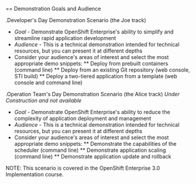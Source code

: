 == Demonstration Goals and Audience

.Developer's Day Demonstration Scenario (the Joe track)

* *Goal* - Demonstrate OpenShift Enterprise's ability to simplify and streamline rapid application development
* *Audience* - This is a technical demonstration intended for technical resources, but you can present it at different depths
* Consider your audience's areas of interest and select the most appropriate demo snippets:
** Deploy from prebuilt containers (command line)
** Deploy from an existing Git repository (web console, STI build)
** Deploy a two-tiered application from a template (web console and command line)





.Operation Team's Day Demonstration Scenario (the Alice track) *Under Construction and not available*

* *Goal* - Demonstrate OpenShift Enterprise's ability to reduce the complexity of application deployment and management
* *Audience* - This is a technical demonstration intended for technical resources, but you can present it at different depths
* Consider your audience's areas of interest and select the most appropriate demo snippets:
** Demonstrate the capabilities of the scheduler (command line) 
** Demonstrate application scaling (command line) 
** Demonstrate application update and rollback

NOTE: This scenario is covered in the OpenShift Enterprise 3.0 Implementation course.
